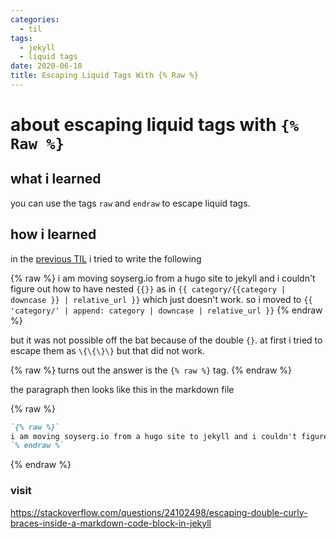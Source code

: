 ```yaml
---
categories:
  - til
tags:
  - jekyll
  - liquid tags
date: 2020-06-18
title: Escaping Liquid Tags With {% Raw %}
---
```


# about escaping liquid tags with `{% Raw %}`

## what i learned

you can use the tags `raw` and `endraw` to escape liquid tags.

<!-- more -->
## how i learned

in the [previous TIL](./about-liquid-tags.md) i tried to write the following

{% raw %}
i am moving soyserg.io from a hugo site to jekyll and i couldn't figure out how to have nested `{{}}` as in `{{ category/{{category | downcase }} | relative_url }}` which just doesn't work. so i moved to `{{ 'category/' | append: category | downcase | relative_url }}`
{% endraw %}

but it was not possible off the bat because of the double `{}`. at first i tried to escape them as `\{\{\}\}` but that did not work.

{% raw %}
turns out the answer is the `{% raw %}` tag.
{% endraw %}

the paragraph then looks like this in the markdown file

{% raw %}

```markdown
`{% raw %}`
i am moving soyserg.io from a hugo site to jekyll and i couldn't figure out how to have nested `{{}}` as in `{{ category/{{category | downcase }} | relative_url }}` which just doesn't work. so i moved to `{{ 'category/' | append: category | downcase | relative_url }}`
`% endraw %`
```

{% endraw %}

### visit

https://stackoverflow.com/questions/24102498/escaping-double-curly-braces-inside-a-markdown-code-block-in-jekyll
